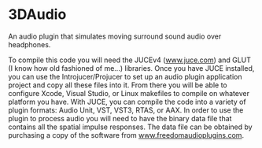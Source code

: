 # 3DAudio
An audio plugin that simulates moving surround sound audio over headphones.

To compile this code you will need the JUCEv4 (www.juce.com) and GLUT (I know how old fashioned of me...) libraries.  Once you have JUCE installed, you can use the Introjucer/Projucer to set up an audio plugin application project and copy all these files into it.  From there you will be able to configure Xcode, Visual Studio, or Linux makefiles to compile on whatever platform you have.  With JUCE, you can compile the code into a variety of plugin formats:  Audio Unit, VST, VST3, RTAS, or AAX.  In order to use the plugin to process audio you will need to have the binary data file that contains all the spatial impulse responses.  The data file can be obtained by purchasing a copy of the software from www.freedomaudioplugins.com.
